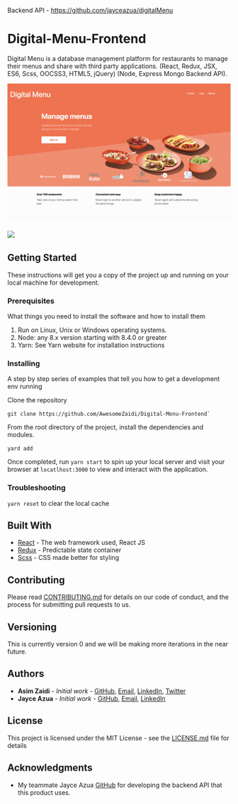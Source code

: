 Backend API - https://github.com/jayceazua/digitalMenu

# Digital-Menu-Frontend
Digital Menu is a database management platform for restaurants to manage their menus and share with third party applications. (React, Redux, JSX, ES6, Scss, OOCSS3, HTML5, jQuery) (Node, Express Mongo Backend API).

![](landing-page.png)

![](dm-demo.gif)

## Getting Started

These instructions will get you a copy of the project up and running on your local machine for development.

### Prerequisites

What things you need to install the software and how to install them

1. Run on Linux, Unix or Windows operating systems.
2. Node: any 8.x version starting with 8.4.0 or greater
3. Yarn: See Yarn website for installation instructions

### Installing

A step by step series of examples that tell you how to get a development env running

Clone the repository

```
git clone https://github.com/AwesomeZaidi/Digital-Menu-Frontend`
```

From the root directory of the project, install the dependencies and modules.

```
yard add
```

Once completed, run `yarn start` to spin up your local server and visit your browser at `locatlhost:3000` to view and interact with the application.

### Troubleshooting

`yarn reset` to clear the local cache

## Built With

* [React](https://reactjs.org/) - The web framework used, React JS  
* [Redux](https://github.com/reduxjs/redux) - Predictable state container
* [Scss](https://github.com/sass/sass) - CSS made better for styling

## Contributing

Please read [CONTRIBUTING.md](https://gist.github.com/PurpleBooth/b24679402957c63ec426) for details on our code of conduct, and the process for submitting pull requests to us.

## Versioning

This is currently version 0 and we will be making more iterations in the near future.

## Authors

* **Asim Zaidi** - *Initial work* - [GitHub](https://github.com/awesomezaidi), [Email](asimzaidih@gmail.com), [LinkedIn](https://linkedin.com/in/zaidiasim), [Twitter](https://twitter.com/theasimzaidi)
* **Jayce Azua** - *Initial work* - [GitHub](https://github.com/jayceazua), [Email](connect@jayceazua.com), [LinkedIn](https://linkedin.com/in/jayceazua)

## License

This project is licensed under the MIT License - see the [LICENSE.md](LICENSE.md) file for details

## Acknowledgments

* My teammate Jayce Azua [GitHub](https://github.com/jayceazua) for developing the backend API that this product uses.
